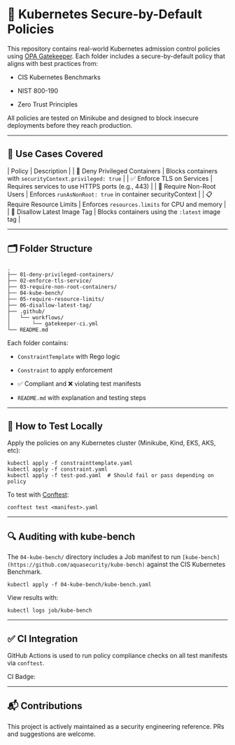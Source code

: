 🔐 Kubernetes Secure-by-Default Policies
========================================

This repository contains real-world Kubernetes admission control policies using [OPA Gatekeeper](https://open-policy-agent.github.io/gatekeeper/). Each folder includes a secure-by-default policy that aligns with best practices from:

-   CIS Kubernetes Benchmarks

-   NIST 800-190

-   Zero Trust Principles

All policies are tested on Minikube and designed to block insecure deployments before they reach production.

* * * * *

🚀 Use Cases Covered
--------------------

| Policy | Description |
| 🛑 Deny Privileged Containers | Blocks containers with `securityContext.privileged: true` |
| ✅ Enforce TLS on Services | Requires services to use HTTPS ports (e.g., 443) |
| 🔐 Require Non-Root Users | Enforces `runAsNonRoot: true` in container securityContext |
| 📋 Require Resource Limits | Enforces `resources.limits` for CPU and memory |
| 🔄 Disallow Latest Image Tag | Blocks containers using the `:latest` image tag |

* * * * *

🗂 Folder Structure
-------------------

```
.
├── 01-deny-privileged-containers/
├── 02-enforce-tls-service/
├── 03-require-non-root-containers/
├── 04-kube-bench/
├── 05-require-resource-limits/
├── 06-disallow-latest-tag/
├── .github/
│   └── workflows/
│       └── gatekeeper-ci.yml
└── README.md
```

Each folder contains:

-   `ConstraintTemplate` with Rego logic

-   `Constraint` to apply enforcement

-   ✅ Compliant and ❌ violating test manifests

-   `README.md` with explanation and testing steps

* * * * *

🧪 How to Test Locally
----------------------

Apply the policies on any Kubernetes cluster (Minikube, Kind, EKS, AKS, etc):

```
kubectl apply -f constrainttemplate.yaml
kubectl apply -f constraint.yaml
kubectl apply -f test-pod.yaml  # Should fail or pass depending on policy
```

To test with [Conftest](https://www.conftest.dev/):

```
conftest test <manifest>.yaml
```

* * * * *

🔍 Auditing with kube-bench
---------------------------

The `04-kube-bench/` directory includes a Job manifest to run `[kube-bench](https://github.com/aquasecurity/kube-bench)` against the CIS Kubernetes Benchmark.

```
kubectl apply -f 04-kube-bench/kube-bench.yaml
```

View results with:

```
kubectl logs job/kube-bench
```

* * * * *

✅ CI Integration
----------------

GitHub Actions is used to run policy compliance checks on all test manifests via `conftest`.

CI Badge:

* * * * *

📬 Contributions
----------------

This project is actively maintained as a security engineering reference. PRs and suggestions are welcome.